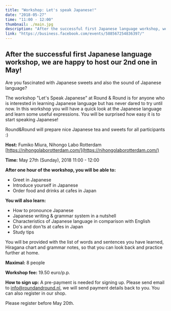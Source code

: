 ```yaml
---
title: "Workshop: Let's speak Japanese!"
date: "2018-05-27"
time: "11:00 - 12:00"
thumbnail: ./main.jpg
description: "After the successful first Japanese language workshop, we are happy to host our 2nd one in May!"
link: "https://business.facebook.com/events/588567254836397/"
---
```


After the successful first Japanese language workshop, we are happy to host our 2nd one in May!
---
Are you fascinated with Japanese sweets and also the sound of Japanese language?

The workshop "Let's Speak Japanese" at Round & Round is for anyone who is interested in learning Japanese language but has never dared to try until now. In this workshop you will have a quick look at the Japanese language and learn some useful expressions. You will be surprised how easy it is to start speaking Japanese!

Round&Round will prepare nice Japanese tea and sweets for all participants :)

**Host:** Fumiko Miura, Nihongo Labo Rotterdam [https://nihongolaborotterdam.com/](https://nihongolaborotterdam.com/)

**Time:** May 27th (Sunday), 2018 11:00 - 12:00

**After one hour of the workshop, you will be able to:**
- Greet in Japanese
- Introduce yourself in Japanese
- Order food and drinks at cafes in Japan

**You will also learn:**
- How to pronounce Japanese
- Japanese writing & grammar system in a nutshell
- Characteristics of Japanese language in comparison with English
- Do's and don'ts at cafes in Japan
- Study tips

You will be provided with the list of words and sentences you have learned, Hiragana chart and grammar notes, so that you can look back and practice further at home.

**Maximal:** 8 people

**Workshop fee:** 19.50 euro/p.p.

**How to sign up:** A pre-payment is needed for signing up. Please send email to info@roundandround.nl, we will send payment details back to you. You can also register in our shop.

Please register before May 20th.
